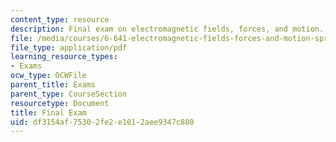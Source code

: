 ```yaml
---
content_type: resource
description: Final exam on electromagnetic fields, forces, and motion.
file: /media/courses/6-641-electromagnetic-fields-forces-and-motion-spring-2009/df3154af75302fe2e1012aee9347c880_MIT6_641s09_exam2009.pdf
file_type: application/pdf
learning_resource_types:
- Exams
ocw_type: OCWFile
parent_title: Exams
parent_type: CourseSection
resourcetype: Document
title: Final Exam
uid: df3154af-7530-2fe2-e101-2aee9347c880
---
```


